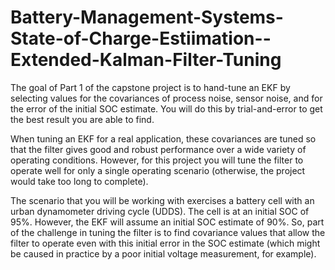 # Battery-Management-Systems-State-of-Charge-Estiimation--Extended-Kalman-Filter-Tuning

The goal of Part 1 of the capstone project is to hand-tune an EKF by selecting values for the covariances of process noise, 
sensor noise, and for the error of the initial SOC estimate. You will do this by trial-and-error to get the best result you are able to find.

When tuning an EKF for a real application, these covariances are tuned so that the filter gives good and robust performance 
over a wide variety of operating conditions. However, for this project you will tune the filter to operate well for 
only a single operating scenario (otherwise, the project would take too long to complete).

The scenario that you will be working with exercises a battery cell with an urban dynamometer driving cycle (UDDS). 
The cell is at an initial SOC of 95%. However, the EKF will assume an initial SOC estimate of 90%. 
So, part of the challenge in tuning the filter is to find covariance values that allow the filter to operate 
even with this initial error in the SOC estimate (which might be caused in practice by a poor initial voltage measurement, for example).
